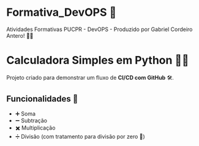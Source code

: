 # Formativa_DevOPS 🚀
Atividades Formativas PUCPR - DevOPS - Produzido por Gabriel Cordeiro Antero! 🧑‍💻

# Calculadora Simples em Python 🔢✨

Projeto criado para demonstrar um fluxo de **CI/CD com GitHub** 🛠️.

## Funcionalidades 📝
- ➕ Soma
- ➖ Subtração
- ✖️ Multiplicação
- ➗ Divisão (com tratamento para divisão por zero 🚫)
